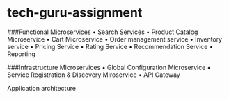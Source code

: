 # tech-guru-assignment
###Functional Microservices
•	Search Services
•	Product Catalog Microservice
•	Cart Microservice
•	Order management service
•	Inventory service
•	Pricing Service
•	Rating Service
•	Recommendation Service
•	Reporting

###Infrastructure Microservices
•	Global Configuration Microservice
•	Service Registration & Discovery Miroservice
•	API Gateway

Application architecture


